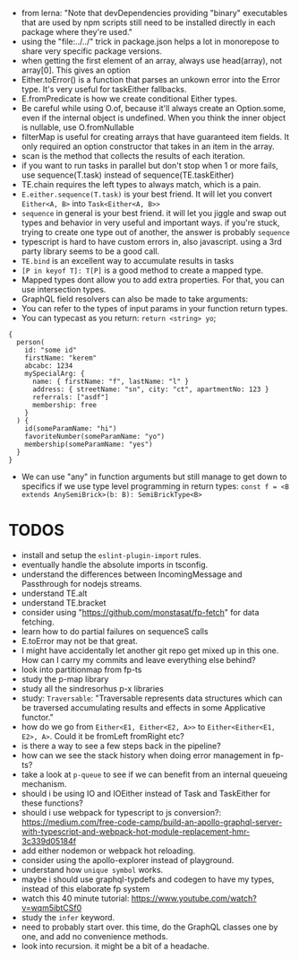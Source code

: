 - from lerna: "Note that devDependencies providing "binary" executables that are used by npm scripts still need to be installed directly in each package where they're used."
- using the "file:../../" trick in package.json helps a lot in monorepose to share very specific package versions.
- when getting the first element of an array, always use head(array), not array[0]. This gives an option<item>
- Either.toError() is a function that parses an unkown error into the Error type. It's very useful for taskEither fallbacks.
- E.fromPredicate is how we create conditional Either types.
- Be careful while using O.of, because it'll always create an Option.some, even if the internal object is undefined. When you think the inner object is nullable, use O.fromNullable
- filterMap is useful for creating arrays that have guaranteed item fields. It only required an option constructor that takes in an item in the array.
- scan is the method that collects the results of each iteration.
- if you want to run tasks in parallel but don't stop when 1 or more fails, use sequence(T.task) instead of sequence(TE.taskEither)
- TE.chain requires the left types to always match, which is a pain.
- `E.either.sequence(T.task)` is your best friend. It will let you convert `Either<A, B>` into `Task<Either<A, B>>`
- `sequence` in general is your best friend. it will let you jiggle and swap out types and behavior in very useful and important ways. if you're stuck, trying to create one type out of another, the answer is probably `sequence`
- typescript is hard to have custom errors in, also javascript. using a 3rd party library seems to be a good call.
- `TE.bind` is an excellent way to accumulate results in tasks
- `[P in keyof T]: T[P]` is a good method to create a mapped type.
- Mapped types dont allow you to add extra properties. For that, you can use intersection types.
- GraphQL field resolvers can also be made to take arguments:
- You can refer to the types of input params in your function return types.
- You can typecast as you return: `return <string> yo`;

```gql
{
  person(
    id: "some id"
    firstName: "kerem"
    abcabc: 1234
    mySpecialArg: {
      name: { firstName: "f", lastName: "l" }
      address: { streetName: "sn", city: "ct", apartmentNo: 123 }
      referrals: ["asdf"]
      membership: free
    }
  ) {
    id(someParamName: "hi")
    favoriteNumber(someParamName: "yo")
    membership(someParamName: "yes")
  }
}
```

- We can use "any" in function arguments but still manage to get down to specifics if we use type level programming in return types: `const f = <B extends AnySemiBrick>(b: B): SemiBrickType<B>`

# TODOS

- install and setup the `eslint-plugin-import` rules.
- eventually handle the absolute imports in tsconfig.
- understand the differences between IncomingMessage and Passthrough for nodejs streams.
- understand TE.alt
- understand TE.bracket
- consider using "https://github.com/monstasat/fp-fetch" for data fetching.
- learn how to do partial failures on sequenceS calls
- E.toError may not be that great.
- I might have accidentally let another git repo get mixed up in this one. How can I carry my commits and leave everything else behind?
- look into partitionmap from fp-ts
- study the p-map library
- study all the sindresorhus p-x libraries
- study: `Traversable`: "Traversable represents data structures which can be traversed accumulating results and effects in some Applicative functor."
- how do we go from `Either<E1, Either<E2, A>>` to `Either<Either<E1, E2>, A>`. Could it be fromLeft fromRight etc?
- is there a way to see a few steps back in the pipeline?
- how can we see the stack history when doing error management in fp-ts?
- take a look at `p-queue` to see if we can benefit from an internal queueing mechanism.
- should i be using IO and IOEither instead of Task and TaskEither for these functions?
- should i use webpack for typescript to js conversion?: https://medium.com/free-code-camp/build-an-apollo-graphql-server-with-typescript-and-webpack-hot-module-replacement-hmr-3c339d05184f
- add either nodemon or webpack hot reloading.
- consider using the apollo-explorer instead of playground.
- understand how `unique symbol` works.
- maybe i should use graphql-typdefs and codegen to have my types, instead of this elaborate fp system
- watch this 40 minute tutorial: https://www.youtube.com/watch?v=wqm5ibtCSf0
- study the `infer` keyword.
- need to probably start over. this time, do the GraphQL classes one by one, and add no convenience methods.
- look into recursion. it might be a bit of a headache.
